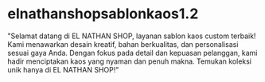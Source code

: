 # elnathanshopsablonkaos1.2
"Selamat datang di EL NATHAN SHOP, layanan sablon kaos custom terbaik! Kami menawarkan desain kreatif, bahan berkualitas, dan personalisasi sesuai gaya Anda. Dengan fokus pada detail dan kepuasan pelanggan, kami hadir menciptakan kaos yang nyaman dan penuh makna. Temukan koleksi unik hanya di EL NATHAN SHOP!"
